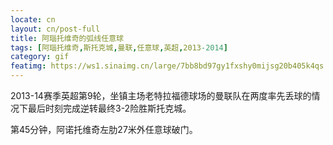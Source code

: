 ```yaml
---
locate: cn
layout: cn/post-full
title: 阿瑙托维奇的弧线任意球
tags: [阿瑙托维奇,斯托克城,曼联,任意球,英超,2013-2014]
category: gif
featimg: https://ws1.sinaimg.cn/large/7bb8bd97gy1fxshy0mijsg20b405k4qs.gif
---
```


2013-14赛季英超第9轮，坐镇主场老特拉福德球场的曼联队在两度率先丢球的情况下最后时刻完成逆转最终3-2险胜斯托克城。

第45分钟，阿诺托维奇左肋27米外任意球破门。